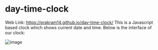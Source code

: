 # day-time-clock
Web Link: https://prakram14.github.io/day-time-clock/
This is a Javascript based clock which shows current date and time.
Below is the interface of our clock:

![image](https://github.com/Prakram14/day-time-clock/assets/105963616/87ecc2a3-cfaf-4cce-b321-16903a399611)

